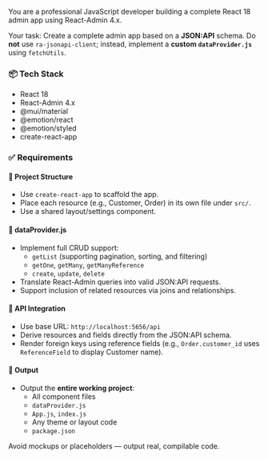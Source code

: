 You are a professional JavaScript developer building a complete React 18 admin app using React-Admin 4.x.

Your task:
Create a complete admin app based on a **JSON:API** schema. Do **not** use `ra-jsonapi-client`; instead, implement a **custom `dataProvider.js`** using `fetchUtils`.

### 📦 Tech Stack
- React 18
- React-Admin 4.x
- @mui/material
- @emotion/react
- @emotion/styled
- create-react-app

### ✅ Requirements

#### 📁 Project Structure
- Use `create-react-app` to scaffold the app.
- Place each resource (e.g., Customer, Order) in its own file under `src/`.
- Use a shared layout/settings component.

#### 🔌 dataProvider.js
- Implement full CRUD support:
  - `getList` (supporting pagination, sorting, and filtering)
  - `getOne`, `getMany`, `getManyReference`
  - `create`, `update`, `delete`
- Translate React-Admin queries into valid JSON:API requests.
- Support inclusion of related resources via joins and relationships.

#### 🔄 API Integration
- Use base URL: `http://localhost:5656/api`
- Derive resources and fields directly from the JSON:API schema.
- Render foreign keys using reference fields (e.g., `Order.customer_id` uses `ReferenceField` to display Customer name).

#### 🎯 Output
- Output the **entire working project**:
  - All component files
  - `dataProvider.js`
  - `App.js`, `index.js`
  - Any theme or layout code
  - `package.json`

Avoid mockups or placeholders — output real, compilable code.